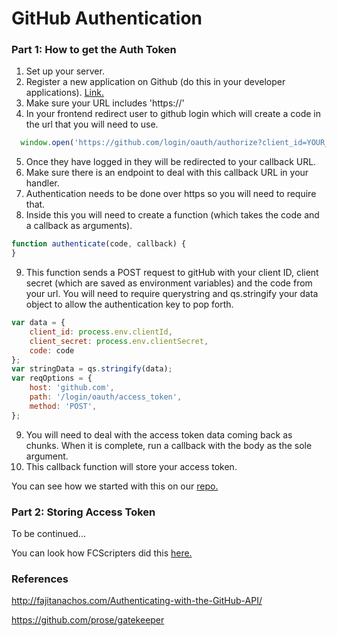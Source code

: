 # GitHub Authentication

### Part 1: How to get the Auth Token

1. Set up your server.
2. Register a new application on Github (do this in your developer applications). [Link.]( https://github.com/settings/applications/)
3. Make sure your URL includes 'https://'
4. In your frontend redirect user to github login which will create a code in the url that you will need to use.

  ```javascript
    window.open('https://github.com/login/oauth/authorize?client_id=YOUR_CLIENT_ID')
  ```

5. Once they have logged in they will be redirected to your callback URL.
6. Make sure there is an endpoint to deal with this callback URL in your handler.
7. Authentication needs to be done over https so you will need to require that.
8. Inside this you will need to create a function (which takes the code and a callback as arguments).

  ```javascript
  function authenticate(code, callback) {
  }
  ```

9. This function sends a POST request to gitHub with your client ID, client secret (which are saved as environment variables) and the code from your url. You will need to require querystring and qs.stringify your data object to allow the authentication key to pop forth.

  ```javascript
  var data = {
      client_id: process.env.clientId,
      client_secret: process.env.clientSecret,
      code: code
  };
  var stringData = qs.stringify(data);
  var reqOptions = {
      host: 'github.com',
      path: '/login/oauth/access_token',
      method: 'POST',
  };
  ```

9. You will need to deal with the access token data coming back as chunks. When it is complete, run a callback with the body as the sole argument.
10. This callback function will store your access token.

You can see how we started with this on our [repo.](https://github.com/rug1/githubAuth)


### Part 2: Storing Access Token

To be continued...

You can look how FCScripters did this [here.](https://github.com/fcscripters/Devs-In-The-Detail/blob/master/index.js#L131)


### References
http://fajitanachos.com/Authenticating-with-the-GitHub-API/

https://github.com/prose/gatekeeper
